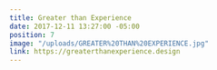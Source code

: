 ```yaml
---
title: Greater than Experience
date: 2017-12-11 13:27:00 -05:00
position: 7
image: "/uploads/GREATER%20THAN%20EXPERIENCE.jpg"
link: https://greaterthanexperience.design
---
```


